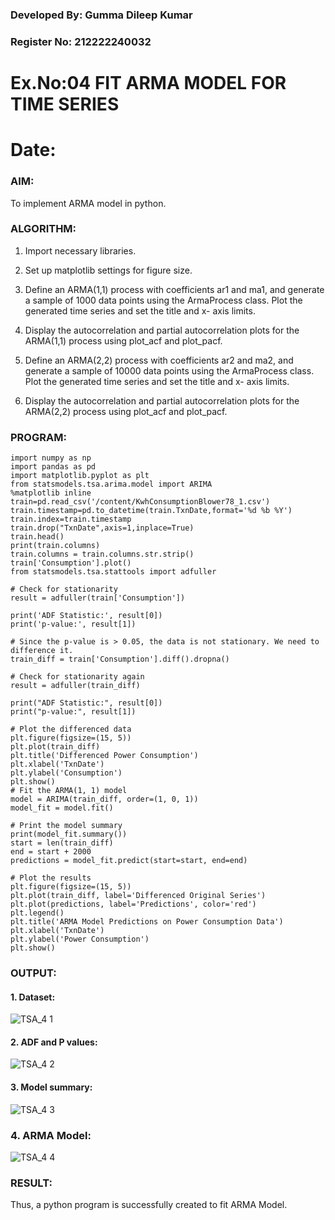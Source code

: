 ### Developed By: Gumma Dileep Kumar
### Register No: 212222240032
# Ex.No:04   FIT ARMA MODEL FOR TIME SERIES
# Date: 



### AIM:
To implement ARMA model in python.
### ALGORITHM:
1. Import necessary libraries.
2. Set up matplotlib settings for figure size.
3. Define an ARMA(1,1) process with coefficients ar1 and ma1, and generate a sample of 1000 data points using the ArmaProcess class. Plot the generated time series and set the title and x-
axis limits.

4. Display the autocorrelation and partial autocorrelation plots for the ARMA(1,1) process using
plot_acf and plot_pacf.
5. Define an ARMA(2,2) process with coefficients ar2 and ma2, and generate a sample of 10000 data points using the ArmaProcess class. Plot the generated time series and set the title and x-
axis limits.

6. Display the autocorrelation and partial autocorrelation plots for the ARMA(2,2) process using
plot_acf and plot_pacf.
### PROGRAM:
```
import numpy as np
import pandas as pd
import matplotlib.pyplot as plt
from statsmodels.tsa.arima.model import ARIMA
%matplotlib inline
train=pd.read_csv('/content/KwhConsumptionBlower78_1.csv')
train.timestamp=pd.to_datetime(train.TxnDate,format='%d %b %Y')
train.index=train.timestamp
train.drop("TxnDate",axis=1,inplace=True)
train.head()
print(train.columns)
train.columns = train.columns.str.strip()
train['Consumption'].plot()
from statsmodels.tsa.stattools import adfuller

# Check for stationarity
result = adfuller(train['Consumption'])

print('ADF Statistic:', result[0])
print('p-value:', result[1])

# Since the p-value is > 0.05, the data is not stationary. We need to difference it.
train_diff = train['Consumption'].diff().dropna()

# Check for stationarity again
result = adfuller(train_diff)

print("ADF Statistic:", result[0])
print("p-value:", result[1])

# Plot the differenced data
plt.figure(figsize=(15, 5))
plt.plot(train_diff)
plt.title('Differenced Power Consumption')
plt.xlabel('TxnDate')
plt.ylabel('Consumption')
plt.show()
# Fit the ARMA(1, 1) model
model = ARIMA(train_diff, order=(1, 0, 1))
model_fit = model.fit()

# Print the model summary
print(model_fit.summary())
start = len(train_diff)
end = start + 2000
predictions = model_fit.predict(start=start, end=end)

# Plot the results
plt.figure(figsize=(15, 5))
plt.plot(train_diff, label='Differenced Original Series')
plt.plot(predictions, label='Predictions', color='red')
plt.legend()
plt.title('ARMA Model Predictions on Power Consumption Data')
plt.xlabel('TxnDate')
plt.ylabel('Power Consumption')
plt.show()
```

### OUTPUT:
 #### 1. Dataset:


![TSA_4 1](https://github.com/user-attachments/assets/c7419414-edac-4bea-ab00-56b2fc2b6294)

#### 2. ADF and P values:

![TSA_4 2](https://github.com/user-attachments/assets/f085683f-dbc9-43e5-8178-62db9f15a232)


#### 3. Model summary: 

![TSA_4 3](https://github.com/user-attachments/assets/4da3c23c-2e52-47b9-9da9-7cd128507a57)

### 4. ARMA Model:



![TSA_4 4](https://github.com/user-attachments/assets/cbb2b14b-c770-4320-a5f2-236dfe41c5b0)


### RESULT:
Thus, a python program is successfully created to fit ARMA Model.
